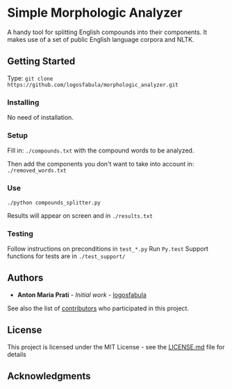 # Simple Morphologic Analyzer 

A handy tool for splitting English compounds into their components. It makes use of a set of public English language corpora and NLTK.

## Getting Started

Type:
`git clone https://github.com/logosfabula/morphologic_analyzer.git`

### Installing

No need of installation.

### Setup

Fill in: 
`./compounds.txt`
with the compound words to be analyzed.

Then add the components you don't want to take into account in: 
`./removed_words.txt`

### Use

`./python compounds_splitter.py`

Results will appear on screen and in `./results.txt`

### Testing

Follow instructions on preconditions in `test_*.py`
Run `Py.test`
Support functions for tests are in `./test_support/`

## Authors

* **Anton Maria Prati** - *Initial work* - [logosfabula](https://github.com/logosfabula)

See also the list of [contributors](https://github.com/logosfabula/morphologic_analyzer/graphs/contributors) who participated in this project.

## License

This project is licensed under the MIT License - see the [LICENSE.md](LICENSE.md) file for details

## Acknowledgments




